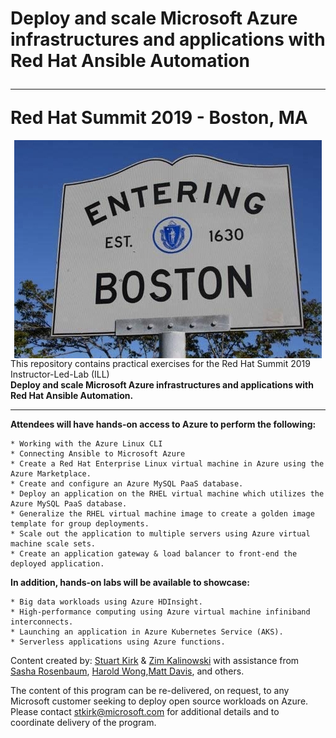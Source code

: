 # Deploy and scale Microsoft Azure infrastructures and applications with Red Hat Ansible Automation<hr> Red Hat Summit 2019 - Boston, MA

<center>
<img src="images/welcome-to-boston.jpg" align="center">
</center>
This repository contains practical exercises for the Red Hat Summit 2019 Instructor-Led-Lab (ILL)<BR>
<b>Deploy and scale Microsoft Azure infrastructures and applications with Red Hat Ansible Automation.</b>
<HR>
<b>Attendees will have hands-on access to Azure to perform the following:</b>

	* Working with the Azure Linux CLI
	* Connecting Ansible to Microsoft Azure
	* Create a Red Hat Enterprise Linux virtual machine in Azure using the Azure Marketplace.
	* Create and configure an Azure MySQL PaaS database.
	* Deploy an application on the RHEL virtual machine which utilizes the Azure MySQL PaaS database.
	* Generalize the RHEL virtual machine image to create a golden image template for group deployments.
	* Scale out the application to multiple servers using Azure virtual machine scale sets.
	* Create an application gateway & load balancer to front-end the deployed application.
	
<b>In addition, hands-on labs will be available to showcase:</b>

	* Big data workloads using Azure HDInsight.
	* High-performance computing using Azure virtual machine infiniband interconnects.
	* Launching an application in Azure Kubernetes Service (AKS).
	* Serverless applications using Azure functions.

Content created by: [Stuart Kirk](https://github.com/stuartatmicrosoft) & [Zim Kalinowski](https://github.com/zikalino) with assistance from [Sasha Rosenbaum](https://github.com/divineops), [Harold Wong](https://github.com/haroldwongms),[Matt Davis](https://github.com/da5is), and others.

The content of this program can be re-delivered, on request, to any Microsoft customer seeking to deploy open source workloads on Azure.  Please contact stkirk@microsoft.com for additional details and to coordinate delivery of the program.
